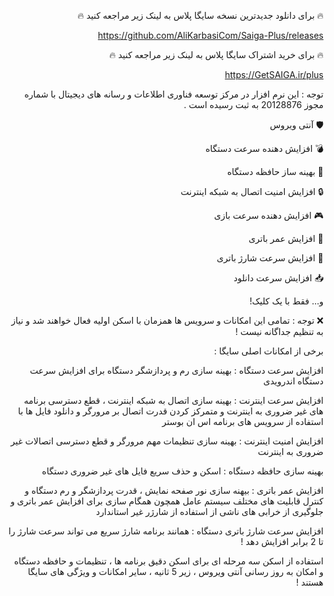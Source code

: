 <div dir="rtl">

🔥 برای دانلود جدیدترین نسخه سایگا پلاس به لینک زیر مراجعه کنید 🔥

https://github.com/AliKarbasiCom/Saiga-Plus/releases
  
🔥 برای خرید اشتراک سایگا پلاس به لینک زیر مراجعه کنید 🔥

https://GetSAIGA.ir/plus

توجه : این نرم افزار در مرکز توسعه فناوری اطلاعات و رسانه های دیجیتال با شماره مجوز  20128876  به ثبت رسیده است .

🛡 آنتی ویروس

💣 افزایش دهنده سرعت دستگاه

💾 بهینه ساز حافظه دستگاه

🔒 افزایش امنیت اتصال به شبکه اینترنت

🎮 افزایش دهنده سرعت بازی

🔋 افزایش عمر باتری

🔌 افزایش سرعت شارژ باتری

📥 افزایش سرعت دانلود

و... فقط با یک کلیک!

❌ توجه : تمامی این امکانات و سرویس ها همزمان با اسکن اولیه فعال خواهند شد و نیاز به تنظیم جداگانه نیست !

  
برخی از امکانات اصلی سایگا :

افزایش سرعت دستگاه : بهینه سازی رم و پردازشگر دستگاه برای افزایش سرعت دستگاه اندرویدی

افزایش سرعت اینترنت : بهینه سازی اتصال به شبکه اینترنت ، قطع دسترسی برنامه های غیر ضروری به اینترنت و متمرکز کردن قدرت اتصال بر مرورگر و دانلود فایل ها با استفاده از سرویس های برنامه اس ان بوستر

افزایش امنیت اینترنت : بهینه سازی تنظیمات مهم مرورگر و قطع دسترسی اتصالات غیر ضروری به اینترنت

بهینه سازی حافظه دستگاه : اسکن و حذف سریع فایل های غیر ضروری دستگاه

افزایش عمر باتری : بیهنه سازی نور صفحه نمایش ، قدرت پردازشگر و رم دستگاه و کنترل قابلیت های مختلف سیستم عامل همچون همگام سازی برای افزایش عمر باتری و جلوگیری از خرابی های ناشی از استفاده از شارژر غیر استاندارد

افزایش سرعت شارژ باتری دستگاه : همانند برنامه شارژ سریع می تواند سرعت شارژ را تا 2 برابر افزایش دهد !

استفاده از اسکن سه مرحله ای برای اسکن دقیق برنامه ها ، تنظیمات و حافظه دستگاه و امکان به روز رسانی آنتی ویروس ، زیر 5 ثانیه ، سایر امکانات و ویژگی های سایگا هستند !

</div>
